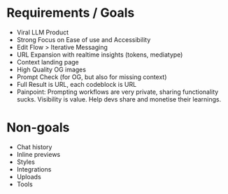# Requirements / Goals

- Viral LLM Product
- Strong Focus on Ease of use and Accessibility
- Edit Flow > Iterative Messaging
- URL Expansion with realtime insights (tokens, mediatype)
- Context landing page
- High Quality OG images
- Prompt Check (for OG, but also for missing context)
- Full Result is URL, each codeblock is URL
- Painpoint: Prompting workflows are very private, sharing functionality sucks. Visibility is value. Help devs share and monetise their learnings.

# Non-goals

- Chat history
- Inline previews
- Styles
- Integrations
- Uploads
- Tools
